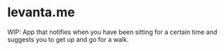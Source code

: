 # levanta.me
WIP: App that notifies when you have been sitting for a certain time and suggests you to get up and go for a walk.
